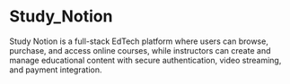 # Study_Notion
Study Notion is a full-stack EdTech platform where users can browse, purchase, and access online courses, while instructors can create and manage educational content with secure authentication, video streaming, and payment integration.

